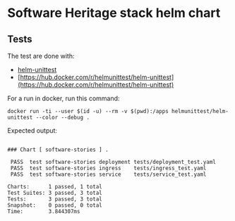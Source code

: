 # Software Heritage stack helm chart
## Tests

The test are done with:
* [helm-unittest](https://github.com/helm-unittest/helm-unittest)
* [https://hub.docker.com/r/helmunittest/helm-unittest](https://hub.docker.com/r/helmunittest/helm-unittest)

For a run in docker, run this command:

```
docker run -ti --user $(id -u) --rm -v $(pwd):/apps helmunittest/helm-unittest --color --debug .
```

Expected output:

```

### Chart [ software-stories ] .

 PASS  test software-stories deployment tests/deployment_test.yaml
 PASS  test software-stories ingress    tests/ingress_test.yaml
 PASS  test software-stories service    tests/service_test.yaml

Charts:      1 passed, 1 total
Test Suites: 3 passed, 3 total
Tests:       3 passed, 3 total
Snapshot:    0 passed, 0 total
Time:        3.844307ms

```
